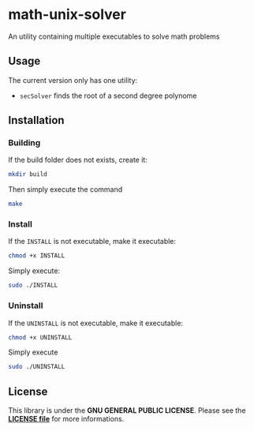 # math-unix-solver

An utility containing multiple executables to solve math problems



## Usage

The current version only has one utility:

* `secSolver` finds the root of a second degree polynome



## Installation

### Building

If the build folder does not exists, create it:

```bash
mkdir build
```

Then simply execute the command

```bash
make
```



### Install

If the `INSTALL` is not executable, make it executable:

```bash
chmod +x INSTALL
```



Simply execute:

```bash
sudo ./INSTALL
```



### Uninstall

If the `UNINSTALL` is not executable, make it executable:

```bash
chmod +x UNINSTALL
```



Simply execute

```bash
sudo ./UNINSTALL
```



## License

This library is under the **GNU GENERAL PUBLIC LICENSE**. Please see the [**LICENSE file**](https://github.com/lsonnino/math-unix-solver/blob/master/LICENSE) for more informations.
